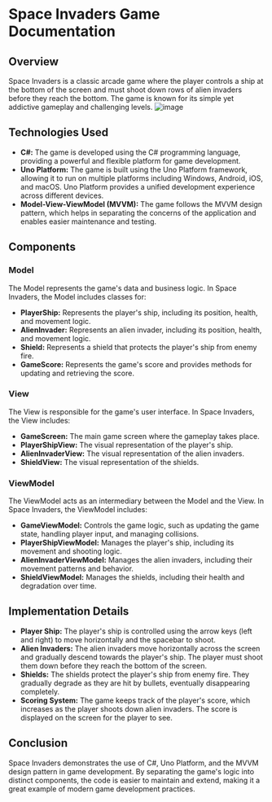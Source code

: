 # Space Invaders Game Documentation

## Overview

Space Invaders is a classic arcade game where the player controls a ship at the bottom of the screen and must shoot down rows of alien invaders before they reach the bottom. The game is known for its simple yet addictive gameplay and challenging levels.
![image](https://github.com/DaynorTito/Space-Invaders/assets/107761709/98b4083e-394f-4784-bab7-41bb5fd02eb7)


## Technologies Used

- **C#:** The game is developed using the C# programming language, providing a powerful and flexible platform for game development.
- **Uno Platform:** The game is built using the Uno Platform framework, allowing it to run on multiple platforms including Windows, Android, iOS, and macOS. Uno Platform provides a unified development experience across different devices.
- **Model-View-ViewModel (MVVM):** The game follows the MVVM design pattern, which helps in separating the concerns of the application and enables easier maintenance and testing.

## Components

### Model

The Model represents the game's data and business logic. In Space Invaders, the Model includes classes for:

- **PlayerShip:** Represents the player's ship, including its position, health, and movement logic.
- **AlienInvader:** Represents an alien invader, including its position, health, and movement logic.
- **Shield:** Represents a shield that protects the player's ship from enemy fire.
- **GameScore:** Represents the game's score and provides methods for updating and retrieving the score.

### View

The View is responsible for the game's user interface. In Space Invaders, the View includes:

- **GameScreen:** The main game screen where the gameplay takes place.
- **PlayerShipView:** The visual representation of the player's ship.
- **AlienInvaderView:** The visual representation of the alien invaders.
- **ShieldView:** The visual representation of the shields.

### ViewModel

The ViewModel acts as an intermediary between the Model and the View. In Space Invaders, the ViewModel includes:

- **GameViewModel:** Controls the game logic, such as updating the game state, handling player input, and managing collisions.
- **PlayerShipViewModel:** Manages the player's ship, including its movement and shooting logic.
- **AlienInvaderViewModel:** Manages the alien invaders, including their movement patterns and behavior.
- **ShieldViewModel:** Manages the shields, including their health and degradation over time.

## Implementation Details

- **Player Ship:** The player's ship is controlled using the arrow keys (left and right) to move horizontally and the spacebar to shoot.
- **Alien Invaders:** The alien invaders move horizontally across the screen and gradually descend towards the player's ship. The player must shoot them down before they reach the bottom of the screen.
- **Shields:** The shields protect the player's ship from enemy fire. They gradually degrade as they are hit by bullets, eventually disappearing completely.
- **Scoring System:** The game keeps track of the player's score, which increases as the player shoots down alien invaders. The score is displayed on the screen for the player to see.

## Conclusion

Space Invaders demonstrates the use of C#, Uno Platform, and the MVVM design pattern in game development. By separating the game's logic into distinct components, the code is easier to maintain and extend, making it a great example of modern game development practices.

